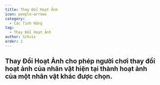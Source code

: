```yaml
---
title: Thay Đổi Hoạt Ảnh
icon: people-arrows
category:
  - Các Tính Năng
tag:
  - Thay Đổi Hoạt Ảnh
author: Schvis
order: 1
---
```


## Thay Đổi Hoạt Ảnh cho phép người chơi thay đổi hoạt ảnh của nhân vật hiện tại thành hoạt ảnh của một nhân vật khác được chọn.
